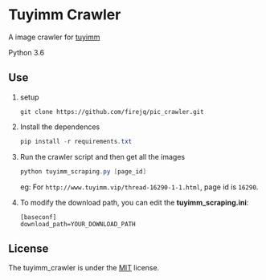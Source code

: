 # Tuyimm Crawler

A image crawler for [tuyimm](http://www.tuyimm.vip/) 

Python 3.6

## Use

1. setup
    ```
    git clone https://github.com/firejq/pic_crawler.git
    ```
1. Install the dependences

    ```powershell
    pip install -r requirements.txt
    ```
1. Run the crawler script and then get all the images
    ```powershell
    python tuyimm_scraping.py [page_id]
    ```
  
    eg: For `http://www.tuyimm.vip/thread-16290-1-1.html`, page id is `16290`.

1. To modify the download path, you can edit the **tuyimm_scraping.ini**:
    ```
    [baseconf]
    download_path=YOUR_DOWNLOAD_PATH
    ```

## License

The tuyimm_crawler is under the [MIT](https://github.com/firejq/pic_crawler/blob/master/LICENSE) license.




